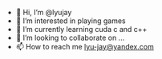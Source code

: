 - 👋 Hi, I’m @lyujay
- 👀 I’m interested in playing games
- 🌱 I’m currently learning cuda c and c++
- 💞️ I’m looking to collaborate on ...
- 📫 How to reach me lyu-jay@yandex.com

<!---
lyujay/lyujay is a ✨ special ✨ repository because its `README.md` (this file) appears on your GitHub profile.
You can click the Preview link to take a look at your changes.
--->
